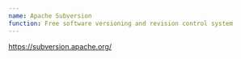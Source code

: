 ```yaml
---
name: Apache Subversion
function: Free software versioning and revision control system
---
```


https://subversion.apache.org/